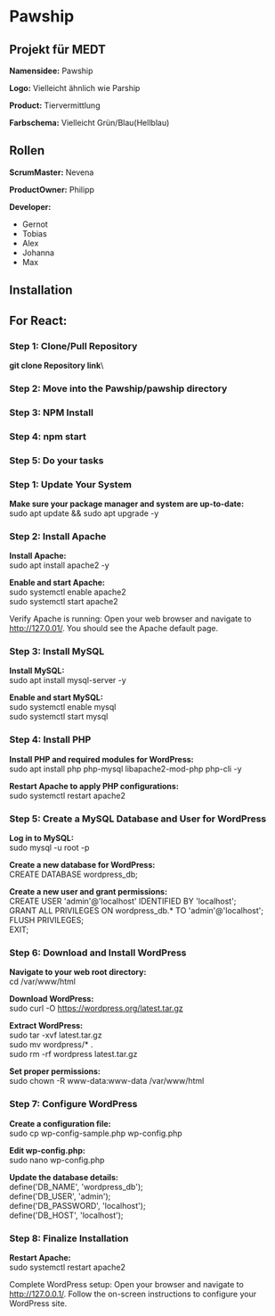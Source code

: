 # Pawship
## Projekt für MEDT
**Namensidee:** Pawship

**Logo:** Vielleicht ähnlich wie Parship

**Product:** Tiervermittlung

**Farbschema:** Vielleicht Grün/Blau(Hellblau)


## Rollen
**ScrumMaster:** Nevena

**ProductOwner:** Philipp

**Developer:**
- Gernot
- Tobias
- Alex
- Johanna
- Max

 
## Installation
## For React:
### Step 1: Clone/Pull Repository
**git clone Repository link**\
### Step 2: Move into the Pawship/pawship directory
### Step 3: NPM Install
### Step 4: npm start
### Step 5: Do your tasks


### Step 1: Update Your System
**Make sure your package manager and system are up-to-date:**\
sudo apt update && sudo apt upgrade -y

### Step 2: Install Apache
**Install Apache:**\
sudo apt install apache2 -y

**Enable and start Apache:**\
sudo systemctl enable apache2\
sudo systemctl start apache2

Verify Apache is running: Open your web browser and navigate to http://127.0.01/. You should see the Apache default page.

### Step 3: Install MySQL
**Install MySQL:**\
sudo apt install mysql-server -y

**Enable and start MySQL:**\
sudo systemctl enable mysql\
sudo systemctl start mysql

### Step 4: Install PHP
**Install PHP and required modules for WordPress:**\
sudo apt install php php-mysql libapache2-mod-php php-cli -y 

**Restart Apache to apply PHP configurations:**\
sudo systemctl restart apache2

### Step 5: Create a MySQL Database and User for WordPress
**Log in to MySQL:**\
sudo mysql -u root -p

**Create a new database for WordPress:**\
CREATE DATABASE wordpress_db;

**Create a new user and grant permissions:**\
CREATE USER 'admin'@'localhost' IDENTIFIED BY 'localhost';\
GRANT ALL PRIVILEGES ON wordpress_db.* TO 'admin'@'localhost';\
FLUSH PRIVILEGES;\
EXIT;

### Step 6: Download and Install WordPress
**Navigate to your web root directory:**\
cd /var/www/html

**Download WordPress:**\
sudo curl -O https://wordpress.org/latest.tar.gz

**Extract WordPress:**\
sudo tar -xvf latest.tar.gz\
sudo mv wordpress/* .\
sudo rm -rf wordpress latest.tar.gz

**Set proper permissions:**\
sudo chown -R www-data:www-data /var/www/html

### Step 7: Configure WordPress
**Create a configuration file:**\
sudo cp wp-config-sample.php wp-config.php

**Edit wp-config.php:**\
sudo nano wp-config.php

**Update the database details:**\
define('DB_NAME', 'wordpress_db');\
define('DB_USER', 'admin');\
define('DB_PASSWORD', 'localhost');\
define('DB_HOST', 'localhost');

### Step 8: Finalize Installation
**Restart Apache:**\
sudo systemctl restart apache2

Complete WordPress setup: Open your browser and navigate to http://127.0.0.1/. Follow the on-screen instructions to configure your WordPress site.
